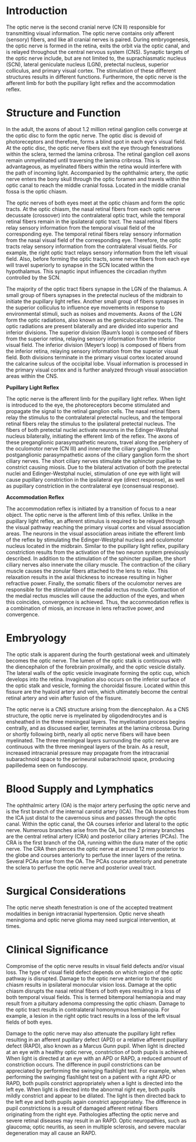 # Introduction

The optic nerve is the second cranial nerve (CN II) responsible for transmitting visual information. The optic nerve contains only afferent (sensory) fibers, and like all cranial nerves is paired. During embryogenesis, the optic nerve is formed in the retina, exits the orbit via the optic canal, and is relayed throughout the central nervous system (CNS). Synaptic targets of the optic nerve include, but are not limited to, the suprachiasmatic nucleus (SCN), lateral geniculate nucleus (LGN), pretectal nucleus, superior colliculus, and primary visual cortex. The stimulation of these different structures results in different functions. Furthermore, the optic nerve is the afferent limb for both the pupillary light reflex and the accommodation reflex.

# Structure and Function

In the adult, the axons of about 1.2 million retinal ganglion cells converge at the optic disc to form the optic nerve. The optic disc is devoid of photoreceptors and therefore, forms a blind spot in each eye's visual field. At the optic disc, the optic nerve fibers exit the eye through fenestrations within the sclera, termed the lamina cribrosa. The retinal ganglion cell axons remain unmyelinated until traversing the lamina cribrosa. This is advantageous, as myelinated fibers within the retina would interfere with the path of incoming light. Accompanied by the ophthalmic artery, the optic nerve enters the bony skull through the optic foramen and travels within the optic canal to reach the middle cranial fossa. Located in the middle cranial fossa is the optic chiasm.

The optic nerves of both eyes meet at the optic chiasm and form the optic tracts. At the optic chiasm, the nasal retinal fibers from each optic nerve decussate (crossover) into the contralateral optic tract, while the temporal retinal fibers remain in the ipsilateral optic tract. The nasal retinal fibers relay sensory information from the temporal visual field of the corresponding eye. The temporal retinal fibers relay sensory information from the nasal visual field of the corresponding eye. Therefore, the optic tracts relay sensory information from the contralateral visual fields. For example, the right optic tract relays sensory information from the left visual field. Also, before forming the optic tracts, some nerve fibers from each eye will travel superiorly to synapse in the SCN located within the hypothalamus. This synaptic input influences the circadian rhythm controlled by the SCN.

The majority of the optic tract fibers synapse in the LGN of the thalamus. A small group of fibers synapses in the pretectal nucleus of the midbrain to initiate the pupillary light reflex. Another small group of fibers synapses in the superior colliculus to influence eye movements in response to environmental stimuli, such as noises and movements. Axons of the LGN form the optic radiations, also known as the geniculocalcarine tracts. The optic radiations are present bilaterally and are divided into superior and inferior divisions. The superior division (Baum’s loop) is composed of fibers from the superior retina, relaying sensory information from the inferior visual field. The inferior division (Meyer’s loop) is composed of fibers from the inferior retina, relaying sensory information from the superior visual field. Both divisions terminate in the primary visual cortex located around the calcarine sulcus of the occipital lobe. Visual information is processed in the primary visual cortex and is further analyzed through visual association areas within the CNS.

**Pupillary Light Reflex**

The optic nerve is the afferent limb for the pupillary light reflex. When light is introduced to the eye, the photoreceptors become stimulated and propagate the signal to the retinal ganglion cells. The nasal retinal fibers relay the stimulus to the contralateral pretectal nucleus, and the temporal retinal fibers relay the stimulus to the ipsilateral pretectal nucleus. The fibers of both pretectal nuclei activate neurons in the Edinger-Westphal nucleus bilaterally, initiating the efferent limb of the reflex. The axons of these preganglionic parasympathetic neurons, travel along the periphery of the oculomotor nerve (CN III) and innervate the ciliary ganglion. The postganglionic parasympathetic axons of the ciliary ganglion form the short ciliary nerves. The short ciliary nerves stimulate the sphincter pupillae to constrict causing miosis. Due to the bilateral activation of both the pretectal nuclei and Edinger-Westphal nuclei, stimulation of one eye with light will cause pupillary constriction in the ipsilateral eye (direct response), as well as pupillary constriction in the contralateral eye (consensual response).

**Accommodation Reflex**

The accommodation reflex is initiated by a transition of focus to a near object. The optic nerve is the afferent limb of this reflex. Unlike in the pupillary light reflex, an afferent stimulus is required to be relayed through the visual pathway reaching the primary visual cortex and visual association areas. The neurons in the visual association areas initiate the efferent limb of the reflex by stimulating the Edinger-Westphal nucleus and oculomotor nucleus located in the midbrain. Similar to the pupillary light reflex, pupillary constriction results from the activation of the two neuron system previously described. In addition to the stimulation of the sphincter pupillae, the short ciliary nerves also innervate the ciliary muscle. The contraction of the ciliary muscle causes the zonular fibers attached to the lens to relax. This relaxation results in the axial thickness to increase resulting in higher refractive power. Finally, the somatic fibers of the oculomotor nerves are responsible for the stimulation of the medial rectus muscle. Contraction of the medial rectus muscles will cause the adduction of the eyes, and when this coincides, convergence is achieved. Thus, the accommodation reflex is a combination of miosis, an increase in lens refractive power, and convergence.

# Embryology

The optic stalk is apparent during the fourth gestational week and ultimately becomes the optic nerve. The lumen of the optic stalk is continuous with the diencephalon of the forebrain proximally, and the optic vesicle distally. The lateral walls of the optic vesicle invaginate forming the optic cup, which develops into the retina. Invagination also occurs on the inferior surface of the optic stalk and vesicle, forming the choroidal fissure. Located within this fissure are the hyaloid artery and vein, which ultimately become the central retinal artery and vein after fusion of the fissure.

The optic nerve is a CNS structure arising from the diencephalon. As a CNS structure, the optic nerve is myelinated by oligodendrocytes and is ensheathed in the three meningeal layers. The myelination process begins centrally, and as discussed earlier, terminates at the lamina cribrosa. During or shortly following birth, nearly all optic nerve fibers will have been myelinated. The three meningeal layers surrounding the optic nerve are continuous with the three meningeal layers of the brain. As a result, increased intracranial pressure may propagate from the intracranial subarachnoid space to the perineural subarachnoid space, producing papilledema seen on fundoscopy.

# Blood Supply and Lymphatics

The ophthalmic artery (OA) is the major artery perfusing the optic nerve and is the first branch of the internal carotid artery (ICA). The OA branches from the ICA just distal to the cavernous sinus and passes through the optic canal. Within the optic canal, the OA courses inferior and lateral to the optic nerve. Numerous branches arise from the OA, but the 2 primary branches are the central retinal artery (CRA) and posterior ciliary arteries (PCAs). The CRA is the first branch of the OA, running within the dura mater of the optic nerve. The CRA then pierces the optic nerve at around 12 mm posterior to the globe and courses anteriorly to perfuse the inner layers of the retina. Several PCAs arise from the OA. The PCAs course anteriorly and penetrate the sclera to perfuse the optic nerve and posterior uveal tract.

# Surgical Considerations

The optic nerve sheath fenestration is one of the accepted treatment modalities in benign intracranial hypertension. Optic nerve sheath meningioma and optic nerve glioma may need surgical intervention, at times.

# Clinical Significance

Compromise of the optic nerve results in visual field defects and/or visual loss. The type of visual field defect depends on which region of the optic pathway is disrupted. Damage to the optic nerve anterior to the optic chiasm results in ipsilateral monocular vision loss. Damage at the optic chiasm disrupts the nasal retinal fibers of both eyes resulting in a loss of both temporal visual fields. This is termed bitemporal hemianopia and may result from a pituitary adenoma compressing the optic chiasm. Damage to the optic tract results in contralateral homonymous hemianopia. For example, a lesion in the right optic tract results in a loss of the left visual fields of both eyes.

Damage to the optic nerve may also attenuate the pupillary light reflex resulting in an afferent pupillary defect (APD) or a relative afferent pupillary defect (RAPD), also known as a Marcus Gunn pupil. When light is directed at an eye with a healthy optic nerve, constriction of both pupils is achieved. When light is directed at an eye with an APD or RAPD, a reduced amount of constriction occurs. The difference in pupil constrictions can be appreciated by performing the swinging flashlight test. For example, when performing the swinging flashlight test on a patient with a right APD or RAPD, both pupils constrict appropriately when a light is directed into the left eye. When light is directed into the abnormal right eye, both pupils mildly constrict and appear to be dilated. The light is then directed back to the left eye and both pupils again constrict appropriately. The difference in pupil constrictions is a result of damaged afferent retinal fibers originating from the right eye. Pathologies affecting the optic nerve and severe retinal diseases may result in an RAPD. Optic neuropathies, such as glaucoma; optic neuritis, as seen in multiple sclerosis, and severe macular degeneration may all cause an RAPD.